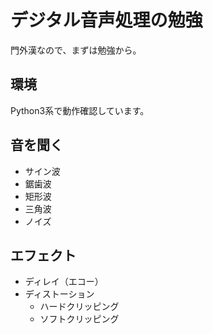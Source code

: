 # デジタル音声処理の勉強
門外漢なので、まずは勉強から。

## 環境
Python3系で動作確認しています。

## 音を聞く
- サイン波
- 鋸歯波
- 矩形波
- 三角波
- ノイズ

## エフェクト
- ディレイ（エコー）
- ディストーション
  - ハードクリッピング
  - ソフトクリッピング
